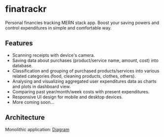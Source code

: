 # finatrackr
Personal financies tracking MERN stack app. Boost your saving powers and control expenditures in simple and comfortable way.

## Features
* Scanning receipts with device's camera.
* Saving data about purchases (product/service name, amount, cost) into database.
* Classification and grouping of purchased products/services into various related categories (food, cleaning products, clothes, others).
* Analysing and visualizing aggregated user expenditures data as charts and plots in dashboard view.
* Comparing past year/month/week costs with present expenditures.
* Responsive UI design for mobile and desktop devices.
* More coming soon...

## Architecture
Monolithic application:
[Diagram](https://drive.google.com/file/d/1pc2C6SKYMRV4gz1Sto6BdW65ORauacF5/view?usp=sharing)
